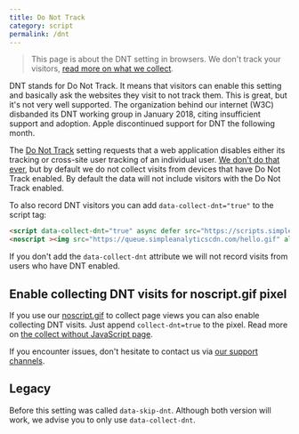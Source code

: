 ```yaml
---
title: Do Not Track
category: script
permalink: /dnt
---
```


> This page is about the DNT setting in browsers. We don't track your visitors, [read more on what we collect](/what-we-collect).

DNT stands for Do Not Track. It means that visitors can enable this setting and basically ask the websites they visit to not track them. This is great, but it's not very well supported. The organization behind our internet (W3C) disbanded its DNT working group in January 2018, citing insufficient support and adoption. Apple discontinued support for DNT the following month.

The [Do Not Track](https://en.wikipedia.org/wiki/Do_Not_Track) setting requests that a web application disables either its tracking or cross-site user tracking of an individual user. [We don't do that ever](/no-tracking), but by default we do not collect visits from devices that have Do Not Track enabled. By default the data will not include visitors with the Do Not Track enabled.

To also record DNT visitors you can add `data-collect-dnt="true"` to the script tag:

<!-- prettier-ignore -->
```html
<script data-collect-dnt="true" async defer src="https://scripts.simpleanalyticscdn.com/latest.js"></script>
<noscript ><img src="https://queue.simpleanalyticscdn.com/hello.gif" alt="" referrerpolicy="no-referrer-when-downgrade" /></noscript>
```

If you don't add the `data-collect-dnt` attribute we will not record visits from users who have DNT enabled.

## Enable collecting DNT visits for noscript.gif pixel

If you use our [noscript.gif](/without-javascript) to collect page views you can also enable collecting DNT visits. Just append `collect-dnt=true` to the pixel. Read more on [the collect without JavaScript page](/without-javascript).

If you encounter issues, don't hesitate to contact us via [our support channels](https://simpleanalytics.com/contact).

## Legacy

Before this setting was called `data-skip-dnt`. Although both version will work, we advise you to only use `data-collect-dnt`.
